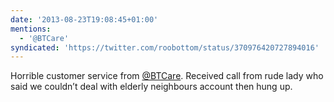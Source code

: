```yaml
---
date: '2013-08-23T19:08:45+01:00'
mentions:
  - '@BTCare'
syndicated: 'https://twitter.com/roobottom/status/370976420727894016'
---
```

Horrible customer service from [@BTCare](https://twitter.com/@BTCare). Received call from rude lady who said we couldn’t deal with elderly neighbours account then hung up.
